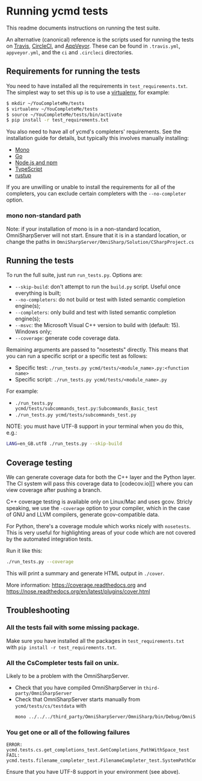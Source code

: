 # Running ycmd tests

This readme documents instructions on running the test suite.

An alternative (canonical) reference is the scripts used for running the tests
on [Travis][], [CircleCI][], and [AppVeyor][]. These can be found in
`.travis.yml`, `appveyor.yml`, and the `ci` and `.circleci` directories.

## Requirements for running the tests

You need to have installed all the requirements in `test_requirements.txt`. The
simplest way to set this up is to use a [virtualenv][], for example:

```sh
$ mkdir ~/YouCompleteMe/tests
$ virtualenv ~/YouCompleteMe/tests
$ source ~/YouCompleteMe/tests/bin/activate
$ pip install -r test_requirements.txt
```

You also need to have all of ycmd's completers' requirements. See the
installation guide for details, but typically this involves manually installing:

* [Mono][]
* [Go][]
* [Node.js and npm][npm-install]
* [TypeScript][]
* [rustup][]

If you are unwilling or unable to install the requirements for all of the
completers, you can exclude certain completers with the `--no-completer`
option.

### mono non-standard path

Note: if your installation of mono is in a non-standard location,
OmniSharpServer will not start. Ensure that it is in a standard location, or
change the paths in `OmniSharpServer/OmniSharp/Solution/CSharpProject.cs`

## Running the tests

To run the full suite, just run `run_tests.py`. Options are:

* `--skip-build`: don't attempt to run the `build.py` script. Useful once
  everything is built;
* `--no-completers`: do not build or test with listed semantic completion engine(s);
* `--completers`: only build and test with listed semantic completion engine(s);
* `--msvc`: the Microsoft Visual C++ version to build with (default: 15).
  Windows only;
* `--coverage`: generate code coverage data.

Remaining arguments are passed to "nosetests" directly. This means that you
can run a specific script or a specific test as follows:

* Specific test: `./run_tests.py ycmd/tests/<module_name>.py:<function name>`
* Specific script: `./run_tests.py ycmd/tests/<module_name>.py`

For example:

* `./run_tests.py ycmd/tests/subcommands_test.py:Subcommands_Basic_test`
* `./run_tests.py ycmd/tests/subcommands_test.py`

NOTE: you must have UTF-8 support in your terminal when you do this, e.g.:

```sh
LANG=en_GB.utf8 ./run_tests.py --skip-build
```

## Coverage testing

We can generate coverage data for both the C++ layer and the Python layer. The
CI system will pass this coverage data to [codecov.io][] where you can view
coverage after pushing a branch.

C++ coverage testing is available only on Linux/Mac and uses gcov.
Stricly speaking, we use the `-coverage` option to your compiler, which in the
case of GNU and LLVM compilers, generate gcov-compatible data.

For Python, there's a coverage module which works nicely with `nosetests`. This
is very useful for highlighting areas of your code which are not covered by the
automated integration tests.

Run it like this:

```sh
./run_tests.py --coverage
```

This will print a summary and generate HTML output in `./cover`.

More information: https://coverage.readthedocs.org and
https://nose.readthedocs.org/en/latest/plugins/cover.html

## Troubleshooting

### All the tests fail with some missing package.

Make sure you have installed all the packages in `test_requirements.txt` with
`pip install -r test_requirements.txt`.

### All the CsCompleter tests fail on unix.

Likely to be a problem with the OmniSharpServer.

* Check that you have compiled OmniSharpServer in `third-party/OmniSharpServer`
* Check that OmniSharpServer starts manually from `ycmd/tests/cs/testdata` with
  ```sh
  mono ../../../third_party/OmniSharpServer/OmniSharp/bin/Debug/OmniSharp.exe -s testy/testy.sln
  ```

### You get one or all of the following failures

    ERROR: ycmd.tests.cs.get_completions_test.GetCompletions_PathWithSpace_test
    FAIL: ycmd.tests.filename_completer_test.FilenameCompleter_test.SystemPathCompletion_test

Ensure that you have UTF-8 support in your environment (see above).

[travis]: https://travis-ci.org/Valloric/ycmd
[circleci]: https://circleci.com/gh/Valloric/ycmd
[appveyor]: https://ci.appveyor.com/project/Valloric/ycmd
[virtualenv]: https://packaging.python.org/guides/installing-using-pip-and-virtualenv/
[mono]: http://www.mono-project.com/download/stable/
[go]: https://golang.org/doc/install
[npm-install]: https://docs.npmjs.com/getting-started/installing-node
[typescript]: https://www.typescriptlang.org/#download-links
[rustup]: https://www.rustup.rs/
[codecov]: https://codecov.io/
